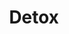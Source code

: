 ---
title: 'Detox'
type: landing

design:
  # Section spacing
  spacing: '5rem'

# Page sections
sections:
  - block: collection
    id: detox
    content:
      title: Les produits de detox
      text: Faire le ménage de votre corps
      count: 0
      filters:
        category: product
        tag: detox
    design:
      view: article-grid
      fill_image: false
      columns: 3
---